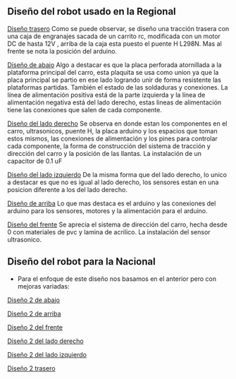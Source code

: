 ## Diseño del robot usado en la Regional

[Diseño trasero](a.Vista_del_frente_del_robot1.jpeg) 
Como se puede observar, se diseño una tracción trasera con una caja de engranajes sacada de un carrito rc, modificada con un motor DC de hasta 12V , arriba de la caja esta puesto el puente H L298N. Mas al frente se nota la posición del arduino.

[Diseño de abajo](a.Vista_de_abajo_del_robot1.jpeg) 
Algo a destacar es que la placa perforada atornillada a la plataforma principal del carro, esta plaquita se usa como union ya que la placa principal se partio en ese lado logrando unir de forma resistente las plataformas partidas. También el estado de las soldaduras y conexiones. La línea de alimentación positiva está de la parte izquierda y la línea de alimentación negativa está del lado derecho, estas lineas de alimentación tiene las conexiones que salen de cada componente.

[Diseño del lado derecho](a.Vista_del_lado_derecho_del_robot1.jpeg)
Se observa en donde estan los componentes en el carro, ultrasonicos, puente H, la placa arduino y los espacios que toman estos mismos, las conexiones de alimentación y los pines para controlar cada componente, la forma de construcción del sistema de tracción y dirección del carro y la posición de las llantas. La instalación de un capacitor de 0.1 uF

[Diseño del lado izquierdo](a.Vista_del_lado_izquierdo_del_robot1.jpeg)
De la misma forma que del lado derecho, lo unico a destacar es que no es igual al lado derecho, los sensores estan en una posicion diferente a los del lado derecho.

[Diseño de arriba](a.Vista_de_arriba_del_robot1.jpeg)
Lo que mas destaca es el arduino y las conexiones del arduino para los sensores, motores y la alimentación para el arduino. 

[Diseño del frente](a.Vista_del_frente_del_robot1.jpeg)
Se aprecia el sistema de dirección del carro, hecha desde 0 con materiales de pvc y lamina de acrilico. La instalación del sensor ultrasonico.

## Diseño del robot para la Nacional

- Para el enfoque de este diseño nos basamos en el anterior pero con mejoras variadas:

[Diseño 2 de abajo](Vista_de_abajo_del_robot2.jpg)

[Diseño 2 de arriba](Vista_de_arriba_del_robot2.jpg)

[Diseño 2 del frente](Vista_del_frente_del_robot2.jpg)

[Diseño 2 del lado derecho](Vista_del_lado_derecho_del_robot2.jpg)

[Diseño 2 del lado izquierdo](Vista_del_lado_izquierdo_del_robot2.jpg)

[Diseño 2 trasero](Vista_del_frente_del_robot2.jpg)
